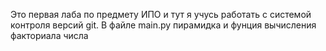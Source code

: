 Это первая лаба по предмету ИПО и тут я учусь работать с системой контроля версий git. В файле main.py пирамидка и фунция вычисления факториала числа
